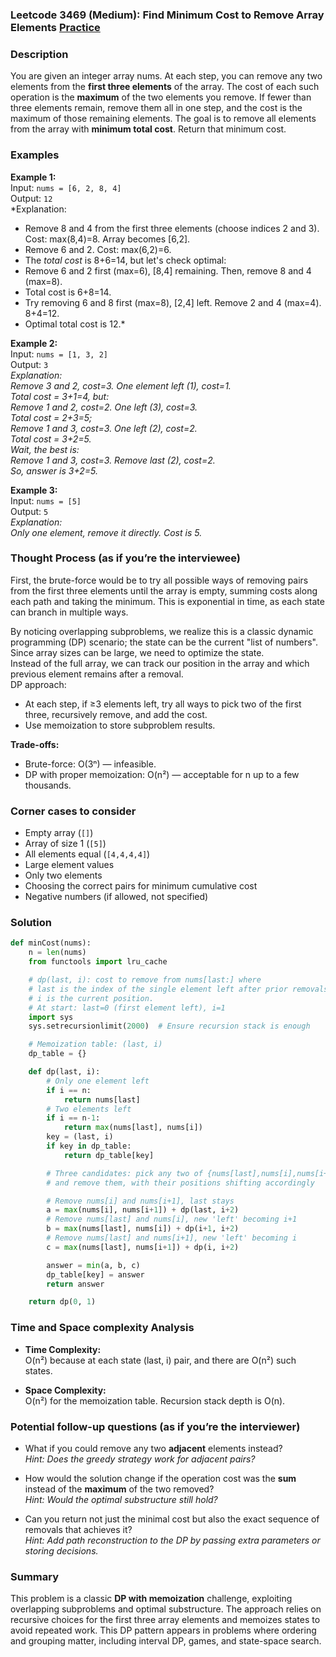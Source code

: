 ### Leetcode 3469 (Medium): Find Minimum Cost to Remove Array Elements [Practice](https://leetcode.com/problems/find-minimum-cost-to-remove-array-elements)

### Description  
You are given an integer array nums. At each step, you can remove any two elements from the **first three elements** of the array. The cost of each such operation is the **maximum** of the two elements you remove. If fewer than three elements remain, remove them all in one step, and the cost is the maximum of those remaining elements. The goal is to remove all elements from the array with **minimum total cost**. Return that minimum cost.

### Examples  

**Example 1:**  
Input: `nums = [6, 2, 8, 4]`  
Output: `12`  
*Explanation:  
- Remove 8 and 4 from the first three elements (choose indices 2 and 3). Cost: max(8,4)=8. Array becomes [6,2].  
- Remove 6 and 2. Cost: max(6,2)=6.  
- The *total cost* is 8+6=14, but let's check optimal:  
- Remove 6 and 2 first (max=6), [8,4] remaining. Then, remove 8 and 4 (max=8).  
- Total cost is 6+8=14.  
- Try removing 6 and 8 first (max=8), [2,4] left. Remove 2 and 4 (max=4). 8+4=12.  
- Optimal total cost is 12.*

**Example 2:**  
Input: `nums = [1, 3, 2]`  
Output: `3`  
*Explanation:  
Remove 3 and 2, cost=3. One element left (1), cost=1.  
Total cost = 3+1=4, but:  
Remove 1 and 2, cost=2. One left (3), cost=3.  
Total cost = 2+3=5;  
Remove 1 and 3, cost=3. One left (2), cost=2.  
Total cost = 3+2=5.  
Wait, the best is:  
Remove 1 and 3, cost=3. Remove last (2), cost=2.  
So, answer is 3+2=5.*

**Example 3:**  
Input: `nums = [5]`  
Output: `5`  
*Explanation:  
Only one element, remove it directly. Cost is 5.*


### Thought Process (as if you’re the interviewee)  
First, the brute-force would be to try all possible ways of removing pairs from the first three elements until the array is empty, summing costs along each path and taking the minimum. This is exponential in time, as each state can branch in multiple ways.

By noticing overlapping subproblems, we realize this is a classic dynamic programming (DP) scenario; the state can be the current "list of numbers". Since array sizes can be large, we need to optimize the state.  
Instead of the full array, we can track our position in the array and which previous element remains after a removal.  
DP approach:
- At each step, if ≥3 elements left, try all ways to pick two of the first three, recursively remove, and add the cost.
- Use memoization to store subproblem results.
  
**Trade-offs:**  
- Brute-force: O(3ⁿ) — infeasible.
- DP with proper memoization: O(n²) — acceptable for n up to a few thousands.


### Corner cases to consider  
- Empty array (`[]`)  
- Array of size 1 (`[5]`)  
- All elements equal (`[4,4,4,4]`)  
- Large element values  
- Only two elements  
- Choosing the correct pairs for minimum cumulative cost  
- Negative numbers (if allowed, not specified)


### Solution

```python
def minCost(nums):
    n = len(nums)
    from functools import lru_cache

    # dp(last, i): cost to remove from nums[last:] where 
    # last is the index of the single element left after prior removals,
    # i is the current position.
    # At start: last=0 (first element left), i=1
    import sys
    sys.setrecursionlimit(2000)  # Ensure recursion stack is enough

    # Memoization table: (last, i)
    dp_table = {}

    def dp(last, i):
        # Only one element left
        if i == n:
            return nums[last]
        # Two elements left
        if i == n-1:
            return max(nums[last], nums[i])
        key = (last, i)
        if key in dp_table:
            return dp_table[key]

        # Three candidates: pick any two of {nums[last],nums[i],nums[i+1]}
        # and remove them, with their positions shifting accordingly

        # Remove nums[i] and nums[i+1], last stays
        a = max(nums[i], nums[i+1]) + dp(last, i+2)
        # Remove nums[last] and nums[i], new 'left' becoming i+1
        b = max(nums[last], nums[i]) + dp(i+1, i+2)
        # Remove nums[last] and nums[i+1], new 'left' becoming i
        c = max(nums[last], nums[i+1]) + dp(i, i+2)

        answer = min(a, b, c)
        dp_table[key] = answer
        return answer

    return dp(0, 1)
```

### Time and Space complexity Analysis  

- **Time Complexity:**  
  O(n²) because at each state (last, i) pair, and there are O(n²) such states.

- **Space Complexity:**  
  O(n²) for the memoization table. Recursion stack depth is O(n).


### Potential follow-up questions (as if you’re the interviewer)  

- What if you could remove any two **adjacent** elements instead?  
  *Hint: Does the greedy strategy work for adjacent pairs?*

- How would the solution change if the operation cost was the **sum** instead of the **maximum** of the two removed?  
  *Hint: Would the optimal substructure still hold?*

- Can you return not just the minimal cost but also the exact sequence of removals that achieves it?  
  *Hint: Add path reconstruction to the DP by passing extra parameters or storing decisions.*


### Summary
This problem is a classic **DP with memoization** challenge, exploiting overlapping subproblems and optimal substructure. The approach relies on recursive choices for the first three array elements and memoizes states to avoid repeated work. This DP pattern appears in problems where ordering and grouping matter, including interval DP, games, and state-space search.